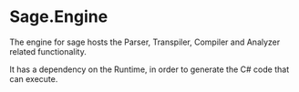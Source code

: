 # Sage.Engine
The engine for sage hosts the Parser, Transpiler, Compiler and Analyzer related functionality.

It has a dependency on the Runtime, in order to generate the C# code that can execute.